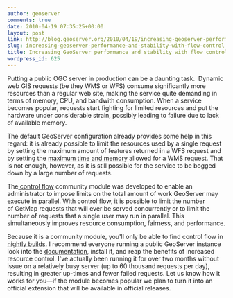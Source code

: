 ```yaml
---
author: geoserver
comments: true
date: 2010-04-19 07:35:25+00:00
layout: post
link: http://blog.geoserver.org/2010/04/19/increasing-geoserver-performance-and-stability-with-flow-control/
slug: increasing-geoserver-performance-and-stability-with-flow-control
title: Increasing GeoServer performance and stability with flow control
wordpress_id: 625
---
```


Putting a public OGC server in production can be a daunting task.  Dynamic web GIS requests (be they WMS or WFS) consume significantly more resources than a regular web site, making the service quite demanding in terms of memory, CPU, and bandwith consumption. When a service becomes popular, requests start fighting for limited resources and put the hardware under considerable strain, possibly leading to failure due to lack of available memory.

The default GeoServer configuration already provides some help in this regard: it is already possible to limit the resources used by a single request by setting the maximum amount of features returned in a WFS request and by setting the [maximum time and memory](http://docs.geoserver.org/2.0.x/en/user/services/wms/configuration.html#request-limits) allowed for a WMS request. That is not enough, however, as it is still possible for the service to be bogged down by a large number of requests.

The[ control flow](http://docs.geoserver.org/2.0.x/en/user/community/controlflow/index.html) community module was developed to enable an administrator to impose limits on the total amount of work GeoServer may execute in parallel. With control flow, it is possible to limit the number of GetMap requests that will ever be served concurrently or to limit the number of requests that a single user may run in parallel. This simultaneously improves resource consumption, fairness, and performance.

Because it is a community module, you'll only be able to find control flow in [nightly builds](http://gridlock.openplans.org/geoserver/2.0.x/). I recommend everyone running a public GeoServer instance look into the [documentation](http://docs.geoserver.org/2.0.x/en/user/community/controlflow/index.html), install it, and reap the benefits of increased resource control. I've actually been running it for over two months without issue on a relatively busy server (up to 60 thousand requests per day), resulting in greater up-times and fewer failed requests. Let us know how it works for you—if the module becomes popular we plan to turn it into an official extension that will be available in official releases.

